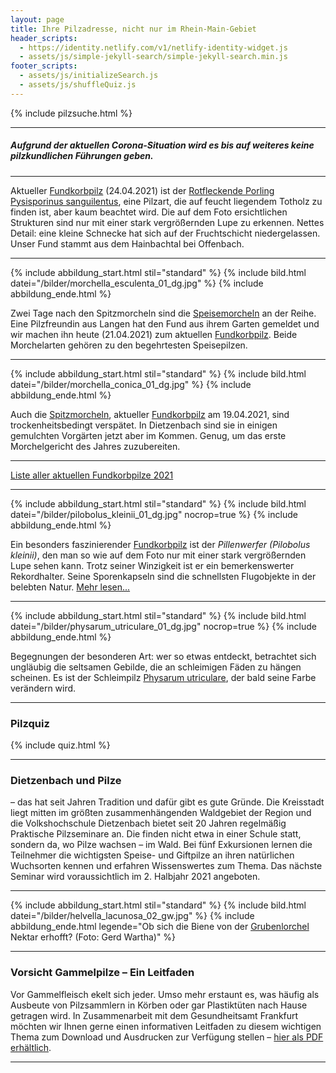 ```yaml
---
layout: page
title: Ihre Pilzadresse, nicht nur im Rhein-Main-Gebiet
header_scripts:
  - https://identity.netlify.com/v1/netlify-identity-widget.js
  - assets/js/simple-jekyll-search/simple-jekyll-search.min.js
footer_scripts:
  - assets/js/initializeSearch.js
  - assets/js/shuffleQuiz.js
---
```

{% include pilzsuche.html %}

- - -

##### Aufgrund der aktuellen Corona-Situation wird es bis auf weiteres keine pilzkundlichen Führungen geben.

- - -

Aktueller [Fundkorbpilz](AA "Glossar-") (24.04.2021) ist der [Rotfleckende Porling Pysisporinus sanguilentus](/pilze/physisporinus-sanguinolentus-rotfleckender-porling), eine Pilzart, die auf feucht liegendem Totholz zu finden ist, aber kaum beachtet wird. Die auf dem Foto ersichtlichen Strukturen sind nur mit einer stark vergrößernden Lupe zu erkennen. Nettes Detail: eine kleine Schnecke hat sich auf der Fruchtschicht niedergelassen. Unser Fund stammt aus dem Hainbachtal bei Offenbach.

- - -

{% include abbildung_start.html stil="standard" %}
{% include bild.html datei="/bilder/morchella_esculenta_01_dg.jpg" %}
{% include abbildung_ende.html %}

Zwei Tage nach den Spitzmorcheln sind die [Speisemorcheln](/pilze/morchella-esculenta-speisemorchel) an der Reihe. Eine Pilzfreundin aus Langen hat den Fund aus ihrem Garten gemeldet und wir machen ihn heute (21.04.2021) zum aktuellen [Fundkorbpilz](AA "Glossar-"). Beide Morchelarten gehören zu den begehrtesten Speisepilzen.

- - -

{% include abbildung_start.html stil="standard" %}
{% include bild.html datei="/bilder/morchella_conica_01_dg.jpg" %}
{% include abbildung_ende.html %}

Auch die [Spitzmorcheln](/pilze/morchella-conica-spitzmorchel), aktueller [Fundkorbpilz](AA "Glossar-") am 19.04.2021, sind trockenheitsbedingt verspätet. In Dietzenbach sind sie in einigen gemulchten Vorgärten jetzt aber im Kommen. Genug, um das erste Morchelgericht des Jahres zuzubereiten.

- - -

[Liste aller aktuellen Fundkorbpilze 2021](/artikel/liste-aller-aktuellen-fundkorbpilze-2021.html)

- - -

{% include abbildung_start.html stil="standard" %}
{% include bild.html datei="/bilder/pilobolus_kleinii_01_dg.jpg" nocrop=true %}
{% include abbildung_ende.html %}

Ein besonders faszinierender [Fundkorbpilz](AA "Glossar-") ist der *Pillenwerfer (Pilobolus kleinii)*, den man so wie auf dem Foto nur mit einer stark vergrößernden Lupe sehen kann. Trotz seiner Winzigkeit ist er ein bemerkenswerter Rekordhalter. Seine Sporenkapseln sind die schnellsten Flugobjekte in der belebten Natur. [Mehr lesen...](/pilze/pilobolus-kleinii-pillenwerfer)

- - -

{% include abbildung_start.html stil="standard" %}
{% include bild.html datei="/bilder/physarum_utriculare_01_dg.jpg" nocrop=true %}
{% include abbildung_ende.html %}

Begegnungen der besonderen Art: wer so etwas entdeckt, betrachtet sich ungläubig die seltsamen Gebilde, die an schleimigen Fäden zu hängen scheinen. Es ist der Schleimpilz [Physarum utriculare](/pilze/physarum-utriculare-fadenfruchtschleimpilz), der bald seine Farbe verändern wird.

- - -

### Pilzquiz

{% include quiz.html %}

- - -

### Dietzenbach und Pilze

– das hat seit Jahren Tradition und dafür gibt es gute Gründe. Die Kreisstadt liegt mitten im größten zusammenhängenden Waldgebiet der Region und die Volkshochschule Dietzenbach bietet seit 20 Jahren regelmäßig Praktische Pilzseminare an. Die finden nicht etwa in einer Schule statt, sondern da, wo Pilze wachsen – im Wald. Bei fünf Exkursionen lernen die Teilnehmer die wichtigsten Speise- und Giftpilze an ihren natürlichen Wuchsorten kennen und erfahren Wissenswertes zum Thema. Das nächste Seminar wird voraussichtlich im 2. Halbjahr 2021 angeboten.

- - -

{% include abbildung_start.html stil="standard" %}
{% include bild.html datei="/bilder/helvella_lacunosa_02_gw.jpg" %}
{% include abbildung_ende.html legende="Ob sich die Biene von der <a href='/pilze/helvella-lacunosa-grubenlorchel'>Grubenlorchel</a> Nektar erhofft?  (Foto: Gerd Wartha)" %}

- - -

### Vorsicht Gammelpilze – Ein Leitfaden

Vor Gammelfleisch ekelt sich jeder. Umso mehr erstaunt es, was häufig als Ausbeute von Pilzsammlern in Körben oder gar Plastiktüten nach Hause getragen wird. In Zusammenarbeit mit dem Gesundheitsamt Frankfurt möchten wir Ihnen gerne einen informativen Leitfaden zu diesem wichtigen Thema zum Download und Ausdrucken zur Verfügung stellen – [hier als PDF erhältlich](/assets/docs/Fundkorb.de-Gammelpilze.pdf).

- - -